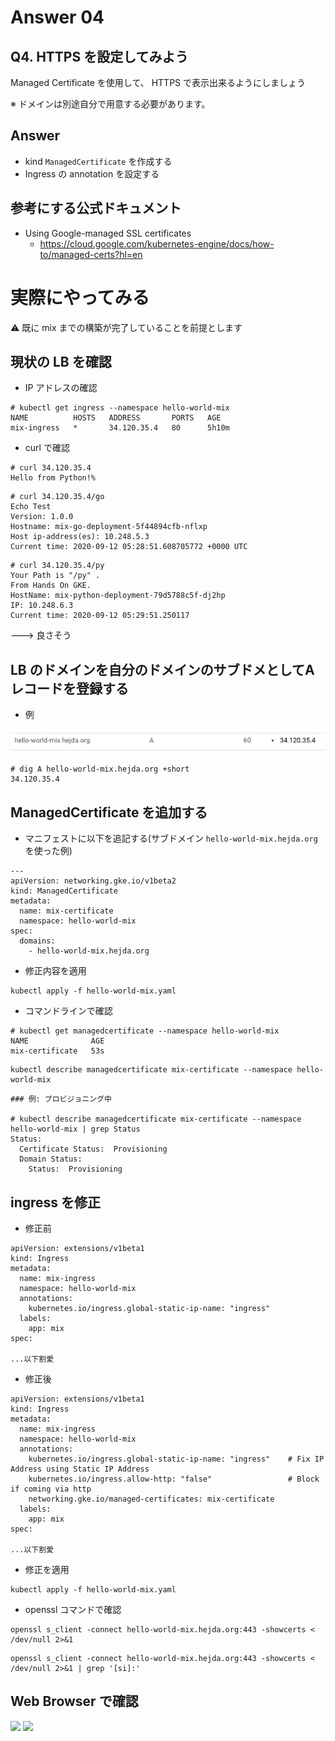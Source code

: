 # Answer 04

## Q4. HTTPS を設定してみよう

Managed Certificate を使用して、 HTTPS で表示出来るようにしましょう

※ ドメインは別途自分で用意する必要があります。

## Answer

+ kind `ManagedCertificate` を作成する 
+ Ingress の annotation を設定する

## 参考にする公式ドキュメント

+ Using Google-managed SSL certificates
  + https://cloud.google.com/kubernetes-engine/docs/how-to/managed-certs?hl=en

# 実際にやってみる

:warning: 既に mix までの構築が完了していることを前提とします

## 現状の LB を確認

+ IP アドレスの確認

```
# kubectl get ingress --namespace hello-world-mix
NAME          HOSTS   ADDRESS       PORTS   AGE
mix-ingress   *       34.120.35.4   80      5h10m
```

+ curl で確認

```
# curl 34.120.35.4
Hello from Python!%
```
```
# curl 34.120.35.4/go
Echo Test
Version: 1.0.0
Hostname: mix-go-deployment-5f44894cfb-nflxp
Host ip-address(es): 10.248.5.3
Current time: 2020-09-12 05:28:51.608705772 +0000 UTC
```
```
# curl 34.120.35.4/py
Your Path is "/py" .
From Hands On GKE.
HostName: mix-python-deployment-79d5788c5f-dj2hp
IP: 10.248.6.3
Current time: 2020-09-12 05:29:51.250117
```

---> 良さそう

## LB のドメインを自分のドメインのサブドメとしてAレコードを登録する

+ 例

![](./img/answer-04_01.png)

```
# dig A hello-world-mix.hejda.org +short
34.120.35.4
```

## ManagedCertificate を追加する

+ マニフェストに以下を追記する(サブドメイン `hello-world-mix.hejda.org` を使った例)

```
---
apiVersion: networking.gke.io/v1beta2
kind: ManagedCertificate
metadata:
  name: mix-certificate
  namespace: hello-world-mix
spec:
  domains:
    - hello-world-mix.hejda.org
```

+ 修正内容を適用

```
kubectl apply -f hello-world-mix.yaml
```

+ コマンドラインで確認

```
# kubectl get managedcertificate --namespace hello-world-mix
NAME              AGE
mix-certificate   53s
```
```
kubectl describe managedcertificate mix-certificate --namespace hello-world-mix
```
```
### 例: プロビジョニング中

# kubectl describe managedcertificate mix-certificate --namespace hello-world-mix | grep Status
Status:
  Certificate Status:  Provisioning
  Domain Status:
    Status:  Provisioning
```

## ingress を修正

+ 修正前

```
apiVersion: extensions/v1beta1
kind: Ingress
metadata:
  name: mix-ingress
  namespace: hello-world-mix
  annotations:
    kubernetes.io/ingress.global-static-ip-name: "ingress"
  labels:
    app: mix
spec:

...以下割愛
```

+ 修正後

```
apiVersion: extensions/v1beta1
kind: Ingress
metadata:
  name: mix-ingress
  namespace: hello-world-mix
  annotations:
    kubernetes.io/ingress.global-static-ip-name: "ingress"    # Fix IP Address using Static IP Address
    kubernetes.io/ingress.allow-http: "false"                 # Block if coming via http
    networking.gke.io/managed-certificates: mix-certificate
  labels:
    app: mix
spec:

...以下割愛
```

+ 修正を適用

```
kubectl apply -f hello-world-mix.yaml
```

+ openssl コマンドで確認

```
openssl s_client -connect hello-world-mix.hejda.org:443 -showcerts < /dev/null 2>&1
```
```
openssl s_client -connect hello-world-mix.hejda.org:443 -showcerts < /dev/null 2>&1 | grep '[si]:'
```

## Web Browser で確認

![](./img/answer-04_02.pmg)
![](./img/answer-04_03.pmg)
